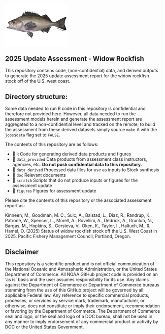 <img src="./report/support_files/Widow_rockfish.png" style="display: block; margin-left: 0; width: 40%;"/>

## 2025 Update Assessment - Widow Rockfish

This repository contains code, (non-confidential) data, and derived outputs to generate the 2025 update assessment report for the widow rockfish stock off of the U.S. west coast.

## Directory structure:

Some data needed to run R code in this repository is confidential and therefore not provided here. However, all data needed to run the assessment models herein and generate the assessment report are aggregated to a non-confidential level and tracked on the remote; to build the assessment from these derived datasets simply source `make.R` with the `jobs$data` flag set to `FALSE`.

The contents of this repository are as follows:

-   :file_folder: `R` Code for generating derived data products and figures
-   :file_folder: `data_provided` Data products from assessment class instructors, agencies, etc. **Do not push confidential data to this repository.**
-   :file_folder: `data_derived` Processed data files for use as inputs to Stock synthesis
-   :file_folder: `doc` Relevant documents
-   :file_folder: `scratch` Scripts that do not produce inputs or figures for the assessment update
-   :file_folder: `figures` Figures for assessment update

Please cite the contents of this repository or the associated assessment report as:

Kinneen, M., Goodman, M. C., Sulc, A., Balstad, L., Diaz, R., Randrup, K., Patrone, W., Spencer, L., Morell, A., Rovellini, A., Dedrick, A., Grunloh, N., Bargas, M., Hopkins, S., Gersteva, V., Oken, K., Taylor, I., Haltuch, M., \& Hamel, O. (2025) Status of widow rockfish stock off the U.S. West Coast in 2025. Pacific Fishery Management Council, Portland, Oregon.

## Disclaimer

This repository is a scientific product and is not official communication of the National Oceanic and Atmospheric Administration, or the United States Department of Commerce. All NOAA GitHub project code is provided on an ‘as is’ basis and the user assumes responsibility for its use. Any claims against the Department of Commerce or Department of Commerce bureaus stemming from the use of this GitHub project will be governed by all applicable Federal law. Any reference to specific commercial products, processes, or services by service mark, trademark, manufacturer, or otherwise, does not constitute or imply their endorsement, recommendation or favoring by the Department of Commerce. The Department of Commerce seal and logo, or the seal and logo of a DOC bureau, shall not be used in any manner to imply endorsement of any commercial product or activity by DOC or the United States Government.
